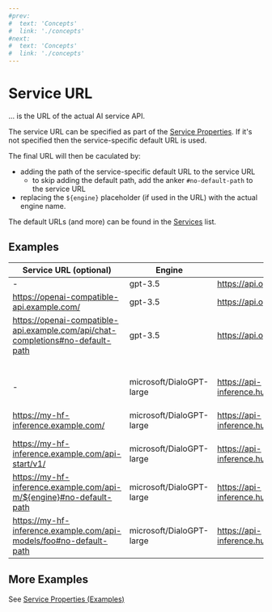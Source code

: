 ```yaml
---
#prev:
#  text: 'Concepts'
#  link: './concepts'
#next:
#  text: 'Concepts'
#  link: './concepts'
---
```



Service URL
===========

... is the URL of the actual AI service API.

The service URL can be specified as part of the [Service Properties](./service-properties). If it's not specified then the service-specific default URL is used.

The final URL will then be caculated by:
- adding the path of the service-specific default URL to the service URL
  - to skip adding the default path, add the anker `#no-default-path` to the service URL
- replacing the `${engine}` placeholder (if used in the URL) with the actual engine name.

The default URLs (and more) can be found in the [Services](./services) list.

Examples
--------

| Service URL (optional)            | Engine  | Default URL  | Final URL used |
| --------------------   | ------- |-------------------             | ----------- | 
| - | gpt-3.5 | https://api.openai.com/v1/chat/completions |https://api.openai.com/v1/chat/completions |
| https://openai-compatible-api.example.com/ | gpt-3.5 | https://api.openai.com/v1/chat/completions | https://openai-compatible-api.example.com/v1/chat/completions
| https://openai-compatible-api.example.com/api/chat-completions#no-default-path | gpt-3.5 | https://api.openai.com/v1/chat/completions | https://openai-compatible-api.example.com/api/chat-completions
| &nbsp; |
| - | microsoft/DialoGPT-large | https://api-inference.huggingface.co/models/${engine} | https://api-inference.huggingface.co/models/microsoft/DialoGPT-large 
| https://my-hf-inference.example.com/ | microsoft/DialoGPT-large | https://api-inference.huggingface.co/models/${engine} | https://my-hf-inference.example.com/models/microsoft/DialoGPT-large 
| https://my-hf-inference.example.com/api-start/v1/ | microsoft/DialoGPT-large | https://api-inference.huggingface.co/models/${engine} | https://my-hf-inference.example.com/api-start/v1/models/microsoft/DialoGPT-large
| https://my-hf-inference.example.com/api-m/${engine}#no-default-path | microsoft/DialoGPT-large | https://api-inference.huggingface.co/models/${engine} | https://my-hf-inference.example.com/api-m/microsoft/DialoGPT-large
| https://my-hf-inference.example.com/api-models/foo#no-default-path | microsoft/DialoGPT-large | https://api-inference.huggingface.co/models/${engine} | https://my-hf-inference.example.com/api-models/foo




More Examples
-------------
See [Service Properties (Examples)](service-properties#examples)
